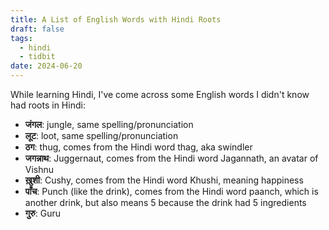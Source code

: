 ```yaml
---
title: A List of English Words with Hindi Roots
draft: false
tags:
  - hindi
  - tidbit
date: 2024-06-20
---
```

 While learning Hindi, I've come across some English words I didn't know had roots in Hindi:
 - **जंगल**: jungle, same spelling/pronunciation
 - **लूट**: loot, same spelling/pronunciation
 - **ठग**: thug, comes from the Hindi word thag, aka swindler
 - **जगन्नाथ**: Juggernaut, comes from the Hindi word Jagannath, an avatar of Vishnu
 - **ख़ुशी**: Cushy, comes from the Hindi word Khushi, meaning happiness
 - **पाँच**: Punch (like the drink), comes from the Hindi word paanch, which is another drink, but also means 5 because the drink had 5 ingredients
 - **गुरु**: Guru